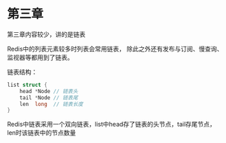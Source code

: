 # 第三章

第三章内容较少，讲的是链表  

Redis中的列表元素较多时列表会常用链表， 
除此之外还有发布与订阅、慢查询、监视器等都用到了链表。 

链表结构：
```c
list struct {
    head *Node // 链表头
    tail *Node // 链表尾
    len  long  // 链表长度
}
```
Redis中链表采用一个双向链表，list中head存了链表的头节点，tail存尾节点，len时该链表中的节点数量
